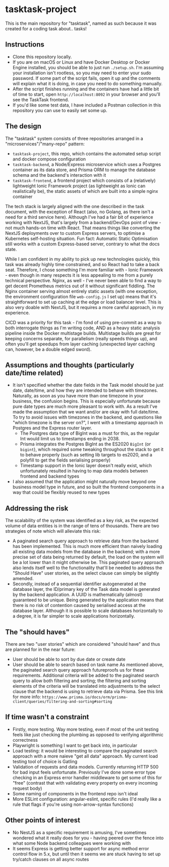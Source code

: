 # tasktask-project
This is the main repository for "tasktask", named as such because it was created for a coding task about.. tasks!

## Instructions
- Clone this repository locally.
- If you are on macOS or Linux and have Docker Desktop or Docker Engine installed, you should be able to just run `./setup.sh`. I'm assuming your installation isn't rootless, so you may need to enter your sudo password. If some part of the script fails, open it up and the comments will explain what it is doing, in case you need to do something manually.
- After the script finishes running and the containers have had a little bit of time to start, open `http://localhost:8092` in your browser and you'll see the TaskTask frontend.
- If you'd like some test data, I have included a Postman collection in this repository you can use to easily set some up.

## The design
The "tasktask" system consists of three repositories arranged in a "microservices"/"many-repo" pattern:
- `tasktask-project`, this repo, which contains the automated setup script and docker compose configuration
- `tasktask-backend`, a Node/Express microservice which uses a Postgres container as its data store, and Prisma ORM to manage the database schema and the backend's interaction with it
- `tasktask-frontend`, a frontend project which consists of a (relatively) lightweight Ionic Framework project (as lightweight as Ionic can realistically be), the static assets of which are built into a simple nginx container

The tech stack is largely aligned with the one described in the task document, with the exception of React (also, no Golang, as there isn't a need for a third service here). Although I've had a fair bit of experience working with NextJS, that's largely from a backend/DevOps point of view - not much hands-on time with React. That means things like converting the NextJS deployments over to custom Express servers, to optimise a Kubernetes self-hosting situation. Fun fact: Automatic Static Optimisation still works with a custom Express-based server, contrary to what the docs state.

While I am confident in my ability to pick up new technologies quickly, this task was already highly time constrained, and so React had to take a back seat. Therefore, I chose something I'm more familiar with - Ionic Framework - even though in many respects it is less appealing to me from a purely technical perspective. Nginx, as well - I've never been able to find a way to get decent Prometheus metrics out of it without significant fiddling. The Nginx container serving almost entirely static assets (with one exception, the environment configuration file `web-config.js` I set up) means that it's straightforward to set up caching at the edge or load balancer level. This is also very doable with NextJS, but it requires a more careful approach, in my experience.

CICD was a priority for this task - I'm fond of using pre-commit as a way to both interrogate things as I'm writing code, AND as a heavy static analysis pipeline inside the Docker multistage builds. Multistage builds are great for keeping concerns separate, for parallelism (really speeds things up), and often you'll get speedups from layer caching (unexpected layer caching can, however, be a double edged sword).

## Assumptions and thoughts (particularly date/time related)
- It isn't specified whether the date fields in the Task model should be just date, date/time, and how they are intended to behave with timezones. Naturally, as soon as you have more than one timezone in your business, the confusion begins. This is especially unfortunate because pure date types are much more pleasant to work with. As a result I've made the assumption that we want and/or are okay with full date/time. To try to avoid issues with timezones in the backend, and questions like "which timezone is the server on?", I went with a timestamp approach in Postgres and the Express router layer.
  - The Postgres data type of BigInt was a must for this, as the regular Int would limit us to timestamps ending in 2038.
  - Prisma integrates the Postgres BigInt as the ES2020 `BigInt` (or `bigint`), which required some tweaking throughout the stack to get it to behave properly (such as setting lib targets to es2020, and a polyfill to get the fields serialising properly)
  - Timestamp support in the Ionic layer doesn't really exist, which unfortunately resulted in having to map data models between frontend and backend types
- I also assumed that the application might naturally move beyond one business model type in future, and so built the frontend components in a way that could be flexibly reused to new types

## Addressing the risk
The scalability of the system was identified as a key risk, as the expected volume of data entities is in the range of tens of thousands. There are two strategies of note which will alleviate this risk:
- A paginated search query approach to retrieve data from the backend has been implemented. This is much more efficient than naively loading all existing data models from the database in the backend; with a more precise set of data being returned by default, the load on the system will be a lot lower than it might otherwise be. This paginated query approach also lends itself well to the functionality that'll be needed to address the "Should Have" user stories, as the select clause can simply be slightly amended.
- Secondly, instead of a sequential identifier autogenerated at the database layer, the ID/primary key of the Task data model is generated by the backend application. A UUID is mathematically (almost) guaranteed to be unique. Being generated by the application means that there is no risk of contention caused by serialised access at the database layer. Although it is possible to scale databases horizontally to a degree, it is far simpler to scale applications horizontally.

## The "should haves"
There are two "user stories" which are considered "should have" and thus are planned for in the near future:
- User should be able to sort by due date or create date
- User should be able to search based on task name
As mentioned above, the paginated search query approach futureproofs us for these requirements. Additional criteria will be added to the paginated search query to allow both filtering and sorting; the filtering and sorting elements of the criteria will be translated into adjustments to the select clause that the backend is using to retrieve data via Prisma. See this link for more info: `https://www.prisma.io/docs/orm/prisma-client/queries/filtering-and-sorting#sorting`

## If time wasn't a constraint
- Firstly, more testing. Way more testing, even if most of the unit testing feels like just checking the plumbing as opposed to verifying algorithmic correctness
- Playwright is something I want to get back into, in particular
- Load testing: it would be interesting to compare the paginated search approach with a more naieve "get all data" approach. My current load testing tool of choice is Gatling
- Validation of requests and data models. Currently returning HTTP 500 for bad input feels unfortunate. Previously I've done some error type checking in an Express error handler middleware to get some of this for "free" (contrast that with validating every property on every incoming request body)
- Some naming of components in the frontend repo isn't ideal
- More ESLint configuration: angular-eslint, specific rules (I'd really like a rule that flags if you're using non-arrow-syntax functions)

## Other points of interest
- No NestJS as a specific requirement is amusing, I've sometimes wondered what it really does for you - having peered over the fence into what some Node backend colleagues were working with
- It seems Express is getting better support for async method error control flow in 5.x, but until then it seems we are stuck having to set up try/catch clauses on all async routes
